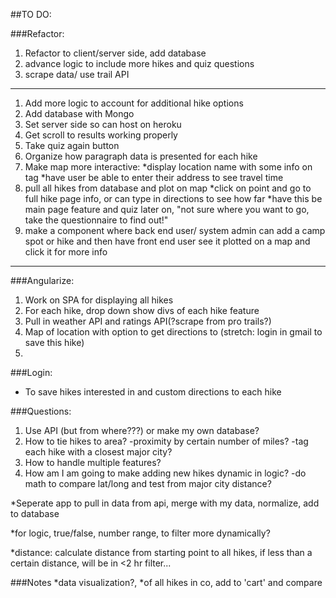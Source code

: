 ##TO DO:

###Refactor:
1. Refactor to client/server side, add database
1. advance logic to include more hikes and quiz questions
1. scrape data/ use trail API
----------------------------------------------------------
1. Add more logic to account for additional hike options
1. Add database with Mongo
1. Set server side so can host on heroku
1. Get scroll to results working properly
1. Take quiz again button
1. Organize how paragraph data is presented for each hike
1. Make  map more interactive:
  *display location name with some info on tag
  *have user be able to enter their address to see travel time
1. pull all hikes from database and plot on map
  *click on point and go to full hike page info, or can type in directions to see how far
  *have this be main page feature and quiz later on, "not sure where you want to go, take the questionnaire to find out!"
1. make a component where back end user/ system admin can add a camp spot or hike and then have front end user see it plotted on a map and click it for more info
----------------------------------------------------------

###Angularize:
1. Work on SPA for displaying all hikes
1. For each hike, drop down show divs of each hike feature
1. Pull in weather API and ratings API(?scrape from pro trails?)
1. Map of location with option to get directions to (stretch: login in gmail to save this hike)
1.

###Login:
* To save hikes interested in and custom directions to each hike

###Questions:
1. Use API (but from where???) or make my own database?
1. How to tie hikes to area?
  -proximity by certain number of miles?
  -tag each hike with a closest major city?
1. How to handle multiple features?
1. How am I am going to make adding new hikes dynamic in logic?
  -do math to compare lat/long and test from major city distance?

*Seperate app to pull in data from api, merge with my data, normalize, add to database

*for logic, true/false, number range, to filter more dynamically?

*distance: calculate distance from starting point to all hikes, if less than a certain distance, will be in <2 hr filter...


###Notes
*data visualization?,
  *of all hikes in co, add to 'cart' and compare

